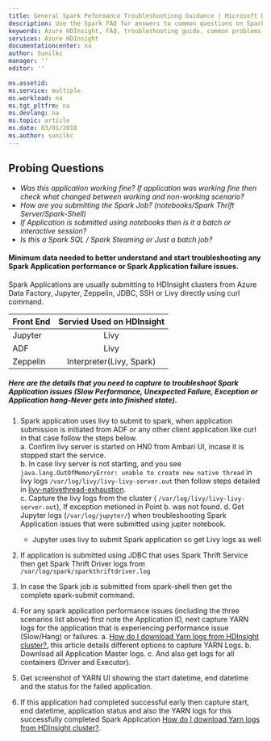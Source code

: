 ```yaml
---
title: General Spark Peformance Troubleshootinng Guidance | Microsoft Docs
description: Use the Spark FAQ for answers to common questions on Spark on Azure HDInsight platform.
keywords: Azure HDInsight, FAQ, troubleshooting guide, common problems, remote submission
services: Azure HDInsight
documentationcenter: na
author: Sunilkc
manager: ''
editor: ''

ms.assetid: 
ms.service: multiple
ms.workload: na
ms.tgt_pltfrm: na
ms.devlang: na
ms.topic: article
ms.date: 03/01/2018
ms.author: sunilkc
---
```


## Probing Questions ##

* _Was this application working fine? If application was working fine then check what changed between working and non-working scenario?_
* _How are you submitting the Spark Job? (notebooks/Spark Thrift Server/Spark-Shell)_ 
* _If Application is submitted using notebooks then is it a batch or interactive session?_ 
* _Is this a Spark SQL / Spark Steaming  or Just a batch job?_ 

#### Minimum data needed to better understand and start troubleshooting any Spark Application performance or Spark Application failure issues.

Spark Applications are usually submitting to HDInsight clusters from Azure Data Factory, Jupyter, Zeppelin, JDBC, SSH or Livy directly using curl command.

| Front End     | Servied Used on HDInsight  |
| ------------- |:--------------------------:| 
| Jupyter       | Livy                       |
| ADF           | Livy                       |
| Zeppelin      | Interpreter(Livy, Spark)   |


##### Here are the details that you need to capture to troubleshoot Spark Application issues (Slow Performance, Unexpected Failure, Exception or Application hang-Never gets into finished state). #####

1. Spark application uses livy to submit to spark, when application submission is initiated from ADF or any other client application like curl in that case follow the steps below.  
a. Confirm livy server is started on HN0 from Ambari UI, incase it is stopped start the service.  
b. In case livy server is not starting, and you see ``` java.lang.OutOfMemoryError: unable to create new native thread ``` in livy logs ``` /var/log/livy/livy-livy-server.out ``` then follow steps detailed in  [livy-nativethread-exhaustion](livy-nativethread-exhaustion.md).  
   c. Capture the livy logs from the cluster ( ``` /var/log/livy/livy-livy-server.out ```), If exception metioned in Point b. was not found.
   d. Get Jupyter logs (``` /var/log/jupyter/ ```) when troubleshooting Spark Application issues that were submitted using jupter notebook.  
   * Jupyter uses livy to submit Spark application so get Livy logs as well

2. If application is submitted using JDBC that uses Spark Thrift Service then get Spark Thrift Driver logs from ``` /var/log/spark/sparkthriftdriver.log ```  
3. In case the Spark job is submitted from spark-shell then get the complete spark-submit command.

4. For any spark application performance issues (including the three scenarios list above) first note the Application ID, next capture YARN logs for the application that is experiencing performance issue (Slow/Hang) or failures.
        a. [How do I download Yarn logs from HDInsight cluster?](/yarn/yarn-download-logs.html), this article details different options to capture YARN Logs.
        b. Download all Application Master logs.
        c. And also get logs for all containers (Driver and Executor).

5. Get screenshot of YARN UI showing the start datetime, end datetime and the status for the failed application.

6. If this application had completed successful  early then capture start, end datetime, application status and also the YARN logs for this successfully completed Spark Application [How do I download Yarn logs from HDInsight cluster?](/yarn/yarn-download-logs.html). 
